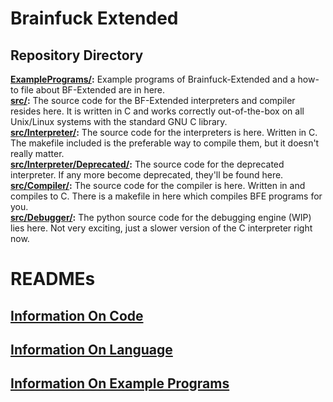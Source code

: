 # Brainfuck Extended

## Repository Directory
**[ExamplePrograms/](ExamplePrograms/):** Example programs of Brainfuck-Extended and a how-to file about BF-Extended are in here. <br>
**[src/](src/):** The source code for the BF-Extended interpreters and compiler resides here. It is written in C and works correctly out-of-the-box on all Unix/Linux systems with the standard GNU C library.<br>
**[src/Interpreter/](src/Interpreter/):** The source code for the interpreters is here. Written in C. The makefile included is the preferable way to compile them, but it doesn't really matter.<br>
**[src/Interpreter/Deprecated/](src/Interpreter/Deprecated):** The source code for the deprecated interpreter. If any more become deprecated, they'll be found here. <br>
**[src/Compiler/](src/Compiler/):** The source code for the compiler is here. Written in and compiles to C. There is a makefile in here which compiles BFE programs for you. <br>
**[src/Debugger/](src/Debugger/):** The python source code for the debugging engine (WIP) lies here. Not very exciting, just a slower version of the C interpreter right now. <br>

# READMEs

## [Information On Code](CODE.md)

## [Information On Language](BRAINFUCK.md)

## [Information On Example Programs](ExamplePrograms/README.md)
